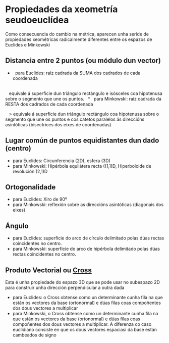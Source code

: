 # Propiedades da xeometría seudoeuclídea
Como consecuencia do cambio na métrica, aparecen unha seride de propiedades xeométricas radicalmente diferentes entre os espazos de Euclides e Minkowski

## Distancia entre 2 puntos (ou módulo dun vector)
*   para Euclides: raíz cadrada da SUMA dos cadrados de cada coordenada
<br>
    equivale á superficie dun triángulo rectángulo e isósceles coa hipotenusa sobre o segmento que une os puntos.
  
*   para Minkowski: raiz cadrada da RESTA dos cadrados de cada coordenada
 
    > equivale á superficie dun triángulo rectángulo coa hipotenusa sobre o segmento que une os puntos e cos catetos paralelos ás direccións asintóticas (bisectrices dos eixes de coordenadas)

## Lugar común de puntos equidistantes dun dado (centro)
  * para Euclides: Circunferencia (2D), esfera (3D)
  * para Minkowski: Hipérbola equilátera recta ((1,1)D, Hiperboloide de revolución (2,1)D
  
## Ortogonalidade
  * para Euclides: Xiro de 90º
  * para Minkowski: reflexión sobre as direccións asintóticas (diagonais dos eixes)
  
## Ángulo
  * para Euclides: superficie do arco de círculo delimitado polas dúas rectas coincidentes no centro.
  * para Minkowski: superficie do arco de hipérbola delimitado polas dúas rectas coincidentes no centro.
  
## Produto Vectorial  ou [Cross](CrossProduct)
  Esta é unha propiedade do espazo 3D que se pode usar no subespazo 2D para construir unha dirección perpendicular a outra dada
* para Euclides:  o Cross obtense como un determinante cunha fila na que están os vectores da base (ortonormal) e dúas filas coas compoñentes dos dous vectores a multiplicar
* para Minkowski, o Cross obtense como un determinante cunha fila na que están os vectores da base (ortonormal) e dúas filas coas compoñentes dos dous vectores a multiplicar. A diferenza co caso euclidiano consiste en que os dous vectores espaciasi da base están cambeados de signo
